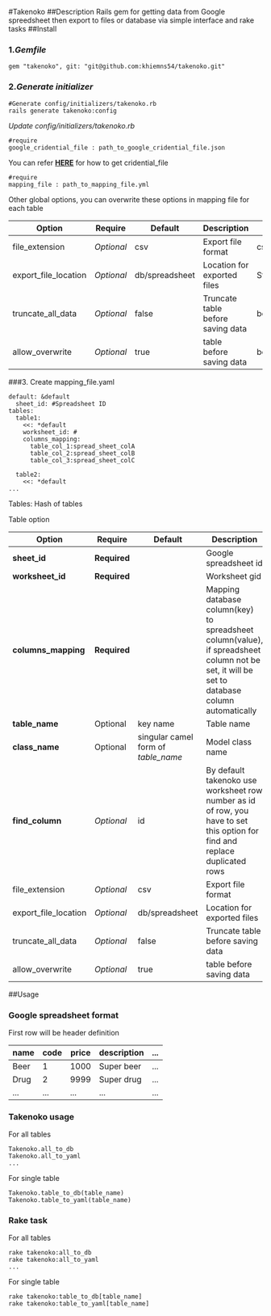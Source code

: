#Takenoko
##Description
Rails gem for getting data from Google spreedsheet then export to files or database via simple interface and rake tasks
##Install
### 1._Gemfile_

    gem "takenoko", git: "git@github.com:khiemns54/takenoko.git"

### 2._Generate initializer_

    #Generate config/initializers/takenoko.rb
    rails generate takenoko:config

_Update config/initializers/takenoko.rb_

    #require
    google_cridential_file : path_to_google_cridential_file.json

You can refer **[HERE](https://github.com/gimite/google-drive-ruby/blob/master/doc/authorization.md)** for how to get cridential_file

    #require
    mapping_file : path_to_mapping_file.yml

Other global options, you can overwrite these options in mapping file for each table

|Option|Require|Default|Description|Value|
|---|---|---|---|---|
|file_extension|_Optional_|csv| Export file format|csv,yaml,json|
|export_file_location|_Optional_|db/spreadsheet|Location for exported files|String|
|truncate_all_data|_Optional_|false|Truncate table before saving data|bool|
|allow_overwrite|_Optional_|true| table before saving data|bool|

###3. Create mapping_file.yaml
    
    default: &default
      sheet_id: #Spreadsheet ID
    tables:
      table1:
        <<: *default
        worksheet_id: #
        columns_mapping:
          table_col_1:spread_sheet_colA
          table_col_2:spread_sheet_colB
          table_col_3:spread_sheet_colC

      table2:
        <<: *default
    ...

Tables: Hash of tables

Table option

|Option|Require|Default|Description|Value|
|---|---|---|---|---|
|**sheet_id**|**Required**||Google spreadsheet id|String|
|**worksheet_id**|**Required**||Worksheet gid|Integer|
|**columns_mapping**|**Required**||Mapping database column(key) to spreadsheet column(value), if spreadsheet column not be set, it will be set to database column automatically|Hash|
|**table_name**|Optional|key name|Table name|String|
|**class_name**|Optional|singular camel form of _table_name_| Model class name| String|
|**find_column**|_Optional_|id|By default takenoko use worksheet row number as id of row, you have to set this option for find and replace duplicated rows|String|
|file_extension|_Optional_|csv| Export file format|csv,yaml,json|
|export_file_location|_Optional_|db/spreadsheet|Location for exported files|String|
|truncate_all_data|_Optional_|false|Truncate table before saving data|bool|
|allow_overwrite|_Optional_|true| table before saving data|bool|

##Usage
### Google spreadsheet format
First row will be header definition

|name|code|price|description|...|
|---|---|---|---|---|
|Beer|1|1000|Super beer|...|
|Drug|2|9999|Super drug|...|
|...|...|...|...|...|

### Takenoko usage
For all tables

    Takenoko.all_to_db
    Takenoko.all_to_yaml
    ...    

For single table

    Takenoko.table_to_db(table_name)
    Takenoko.table_to_yaml(table_name)


### Rake task
For all tables

    rake takenoko:all_to_db
    rake takenoko:all_to_yaml
    ...    

For single table

    rake takenoko:table_to_db[table_name]
    rake takenoko:table_to_yaml[table_name]

